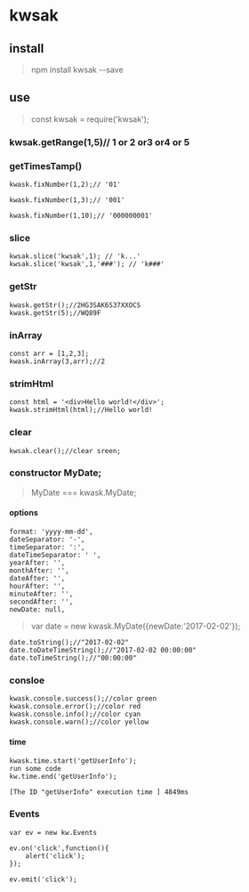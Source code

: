 # kwsak

## install 

> npm install kwsak --save

## use 

> const kwsak = require('kwsak');


### kwsak.getRange(1,5)// 1 or 2 or3 or4 or 5


### getTimesTamp()

    kwask.fixNumber(1,2);// '01'
    
    kwask.fixNumber(1,3);// '001'
    
    kwask.fixNumber(1,10);// '000000001'

### slice

    kwsak.slice('kwsak',1); // 'k...'
    kwsak.slice('kwsak',1,'###'); // 'k###'


### getStr

    kwask.getStr();//2HG3SAK6S37XXOCS
    kwask.getStr(5);//WQ89F
    
### inArray

    const arr = [1,2,3];
    kwask.inArray(3,arr);//2 


### strimHtml

    const html = '<div>Hello world!</div>';
    kwask.strimHtml(html);//Hello world!


### clear

    kwsak.clear();//clear sreen;


### constructor MyDate;

> MyDate === kwask.MyDate;

#### options 

    format: 'yyyy-mm-dd',
    dateSeparator: '-',
    timeSeparator: ':',
    dateTimeSeparator: ' ',
    yearAfter: '', 
    monthAfter: '',
    dateAfter: '', 
    hourAfter: '', 
    minuteAfter: '',
    secondAfter: '',
    newDate: null,

> var date = new kwask.MyDate({newDate:'2017-02-02'});

    date.toString();//"2017-02-02"
    date.toDateTimeString();//"2017-02-02 00:00:00"
    date.toTimeString();//"00:00:00"


### consloe

    kwask.console.success();//color green 
    kwask.console.error();//color red 
    kwask.console.info();//color cyan 
    kwask.console.warn();//color yellow 


#### time 

    kwask.time.start('getUserInfo');
    run some code
    kw.time.end('getUserInfo');

    [The ID "getUserInfo" execution time ] 4849ms


### Events

    var ev = new kw.Events

    ev.on('click',function(){
        alert('click');
    });

    ev.emit('click');
